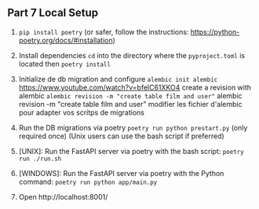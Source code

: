 ## Part 7 Local Setup

1. `pip install poetry` (or safer, follow the instructions: https://python-poetry.org/docs/#installation)
2. Install dependencies `cd` into the directory where the `pyproject.toml` is located then `poetry install`
3. Initialize de db migration and configure `alembic init alembic` https://www.youtube.com/watch?v=bfelC61XKO4
create a revision with alembic `alembic revision -m "create table film and user"`
alembic revision -m "create table film and user"
modifier les fichier d'alembic pour adapter vos scritps de migrations

4. Run the DB migrations via poetry `poetry run python prestart.py` (only required once) (Unix users can use
the bash script if preferred)
5. [UNIX]: Run the FastAPI server via poetry with the bash script: `poetry run ./run.sh`
6. [WINDOWS]: Run the FastAPI server via poetry with the Python command: `poetry run python app/main.py`
7. Open http://localhost:8001/
